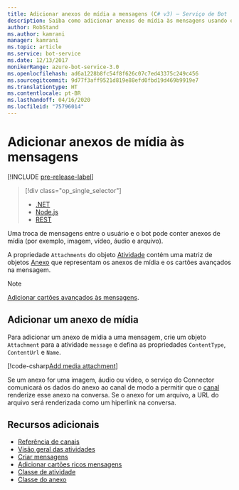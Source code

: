 ```yaml
---
title: Adicionar anexos de mídia a mensagens (C# v3) – Serviço de Bot
description: Saiba como adicionar anexos de mídia às mensagens usando o SDK do Bot Framework para .NET.
author: RobStand
ms.author: kamrani
manager: kamrani
ms.topic: article
ms.service: bot-service
ms.date: 12/13/2017
monikerRange: azure-bot-service-3.0
ms.openlocfilehash: ad6a1228b8fc54f8f626c07c7ed43375c249c456
ms.sourcegitcommit: 9d77f3aff9521d819e88efd0fbd19d469b9919e7
ms.translationtype: HT
ms.contentlocale: pt-BR
ms.lasthandoff: 04/16/2020
ms.locfileid: "75796014"
---
```

# <a name="add-media-attachments-to-messages"></a>Adicionar anexos de mídia às mensagens

[!INCLUDE [pre-release-label](../includes/pre-release-label-v3.md)]

> [!div class="op_single_selector"]
> - [.NET](../dotnet/bot-builder-dotnet-add-media-attachments.md)
> - [Node.js](../nodejs/bot-builder-nodejs-send-receive-attachments.md)
> - [REST](../rest-api/bot-framework-rest-connector-add-media-attachments.md)

Uma troca de mensagens entre o usuário e o bot pode conter anexos de mídia (por exemplo, imagem, vídeo, áudio e arquivo). 

A propriedade `Attachments` do objeto <a href="https://docs.botframework.com/csharp/builder/sdkreference/dc/d2f/class_microsoft_1_1_bot_1_1_connector_1_1_activity.html" target="_blank">Atividade</a> contém uma matriz de objetos <a href="https://docs.microsoft.com/dotnet/api/microsoft.bot.connector.attachments?view=botconnector-3.12.2.4" target="_blank">Anexo</a> que representam os anexos de mídia e os cartões avançados na mensagem. 

> [!NOTE]
> [Adicionar cartões avançados às mensagens](bot-builder-dotnet-add-rich-card-attachments.md).

## <a name="add-a-media-attachment"></a>Adicionar um anexo de mídia  

Para adicionar um anexo de mídia a uma mensagem, crie um objeto `Attachment` para a atividade `message` e defina as propriedades `ContentType`, `ContentUrl` e `Name`. 

[!code-csharp[Add media attachment](../includes/code/dotnet-add-attachments.cs#addMediaAttachment)]

Se um anexo for uma imagem, áudio ou vídeo, o serviço do Connector comunicará os dados do anexo ao canal de modo a permitir que o [canal](bot-builder-dotnet-channeldata.md) renderize esse anexo na conversa. Se o anexo for um arquivo, a URL do arquivo será renderizada como um hiperlink na conversa.

## <a name="additional-resources"></a>Recursos adicionais

- [Referência de canais][inspector]
- [Visão geral das atividades](bot-builder-dotnet-activities.md)
- [Criar mensagens](bot-builder-dotnet-create-messages.md)
- [Adicionar cartões ricos mensagens](bot-builder-dotnet-add-rich-card-attachments.md)
- <a href="https://docs.botframework.com/csharp/builder/sdkreference/dc/d2f/class_microsoft_1_1_bot_1_1_connector_1_1_activity.html" target="_blank">Classe de atividade</a>
- <a href="https://docs.microsoft.com/dotnet/api/microsoft.bot.connector.attachments?view=botconnector-3.12.2.4" target="_blank">Classe do anexo</a>

[inspector]: ../bot-service-channels-reference.md

